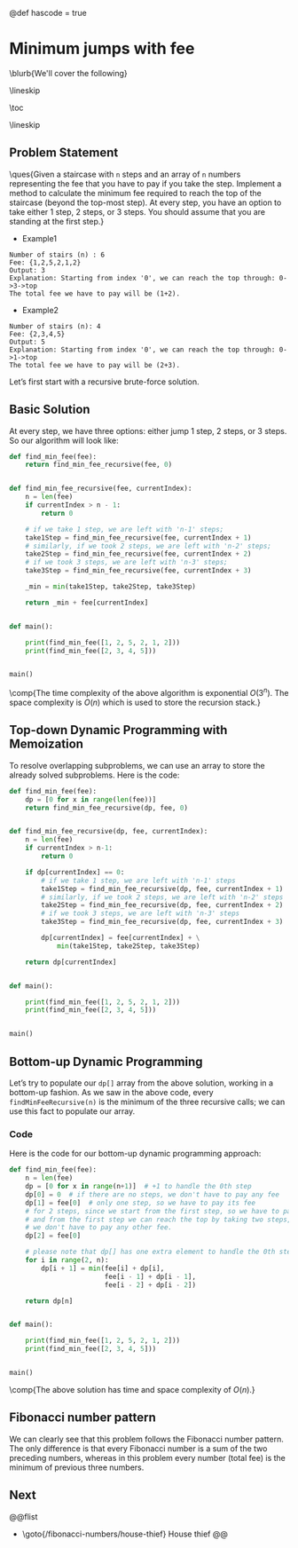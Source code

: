 @def hascode = true

# Minimum jumps with fee

\blurb{We'll cover the following}

\lineskip

\toc

\lineskip

## Problem Statement
\ques{Given a staircase with `n` steps and an array of `n` numbers representing the fee that you have to pay if you take the step. Implement a method to calculate the minimum fee required to reach the top of the staircase (beyond the top-most step). At every step, you have an option to take either 1 step, 2 steps, or 3 steps. You should assume that you are standing at the first step.}

* Example1

```Plaintext
Number of stairs (n) : 6
Fee: {1,2,5,2,1,2}
Output: 3
Explanation: Starting from index '0', we can reach the top through: 0->3->top
The total fee we have to pay will be (1+2).
```

* Example2

```Plaintext
Number of stairs (n): 4
Fee: {2,3,4,5}
Output: 5
Explanation: Starting from index '0', we can reach the top through: 0->1->top
The total fee we have to pay will be (2+3).
```
Let’s first start with a recursive brute-force solution.

## Basic Solution

At every step, we have three options: either jump 1 step, 2 steps, or 3 steps. So our algorithm will look like:

```python
def find_min_fee(fee):
    return find_min_fee_recursive(fee, 0)


def find_min_fee_recursive(fee, currentIndex):
    n = len(fee)
    if currentIndex > n - 1:
        return 0

    # if we take 1 step, we are left with 'n-1' steps;
    take1Step = find_min_fee_recursive(fee, currentIndex + 1)
    # similarly, if we took 2 steps, we are left with 'n-2' steps;
    take2Step = find_min_fee_recursive(fee, currentIndex + 2)
    # if we took 3 steps, we are left with 'n-3' steps;
    take3Step = find_min_fee_recursive(fee, currentIndex + 3)

    _min = min(take1Step, take2Step, take3Step)

    return _min + fee[currentIndex]


def main():

    print(find_min_fee([1, 2, 5, 2, 1, 2]))
    print(find_min_fee([2, 3, 4, 5]))


main()
```

\comp{The time complexity of the above algorithm is exponential $O(3^n)$. The space complexity is $O(n)$ which is used to store the recursion stack.}

## Top-down Dynamic Programming with Memoization

To resolve overlapping subproblems, we can use an array to store the already solved subproblems. Here is the code:

```python
def find_min_fee(fee):
    dp = [0 for x in range(len(fee))]
    return find_min_fee_recursive(dp, fee, 0)


def find_min_fee_recursive(dp, fee, currentIndex):
    n = len(fee)
    if currentIndex > n-1:
        return 0

    if dp[currentIndex] == 0:
        # if we take 1 step, we are left with 'n-1' steps
        take1Step = find_min_fee_recursive(dp, fee, currentIndex + 1)
        # similarly, if we took 2 steps, we are left with 'n-2' steps
        take2Step = find_min_fee_recursive(dp, fee, currentIndex + 2)
        # if we took 3 steps, we are left with 'n-3' steps
        take3Step = find_min_fee_recursive(dp, fee, currentIndex + 3)

        dp[currentIndex] = fee[currentIndex] + \
            min(take1Step, take2Step, take3Step)

    return dp[currentIndex]


def main():

    print(find_min_fee([1, 2, 5, 2, 1, 2]))
    print(find_min_fee([2, 3, 4, 5]))


main()
```

## Bottom-up Dynamic Programming

Let’s try to populate our `dp[]` array from the above solution, working in a bottom-up fashion. As we saw in the above code, every `findMinFeeRecursive(n)` is the minimum of the three recursive calls; we can use this fact to populate our array.

### Code

Here is the code for our bottom-up dynamic programming approach:

```python
def find_min_fee(fee):
    n = len(fee)
    dp = [0 for x in range(n+1)]  # +1 to handle the 0th step
    dp[0] = 0  # if there are no steps, we don't have to pay any fee
    dp[1] = fee[0]  # only one step, so we have to pay its fee
    # for 2 steps, since we start from the first step, so we have to pay its fee
    # and from the first step we can reach the top by taking two steps, so
    # we don't have to pay any other fee.
    dp[2] = fee[0]

    # please note that dp[] has one extra element to handle the 0th step
    for i in range(2, n):
        dp[i + 1] = min(fee[i] + dp[i],
                        fee[i - 1] + dp[i - 1],
                        fee[i - 2] + dp[i - 2])

    return dp[n]


def main():

    print(find_min_fee([1, 2, 5, 2, 1, 2]))
    print(find_min_fee([2, 3, 4, 5]))


main()
```

\comp{The above solution has time and space complexity of $O(n)$.}

## Fibonacci number pattern

We can clearly see that this problem follows the Fibonacci number pattern. The only difference is that every Fibonacci number is a sum of the two preceding numbers, whereas in this problem every number (total fee) is the minimum of previous three numbers.

## Next
@@flist
* \goto{/fibonacci-numbers/house-thief} House thief
@@


